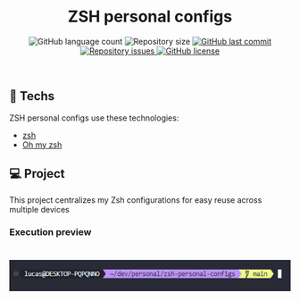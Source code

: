 <h1 align="center">
  <br/>
  ZSH personal configs
</h1>

<p align="center">
  <img alt="GitHub language count" src="https://img.shields.io/github/languages/count/LucasPereiraMiranda/zsh-personal-configs">

  <img alt="Repository size" src="https://img.shields.io/github/repo-size/LucasPereiraMiranda/zsh-personal-configs">
  
  <a href="https://github.com/LucasPereiraMiranda/zsh-personal-configs/commits/main">
    <img alt="GitHub last commit" src="https://img.shields.io/github/last-commit/LucasPereiraMiranda/zsh-personal-configs">
  </a>

  <a href="https://github.com/LucasPereiraMiranda/zsh-personal-configs/issues">
    <img alt="Repository issues" src="https://img.shields.io/github/issues/LucasPereiraMiranda/zsh-personal-configs">
  </a>

  <a href="https://github.com/LucasPereiraMiranda/zsh-personal-configs/issues">
    <img alt="GitHub license" src="https://img.shields.io/github/license/LucasPereiraMiranda/zsh-personal-configs">
  </a>
</p>

<br>

## 🚀 Techs

ZSH personal configs use these technologies:

- [zsh](https://www.zsh.org/)
- [Oh my zsh](https://ohmyz.sh/)

## 💻 Project

This project centralizes my Zsh configurations for easy reuse across multiple devices

### Execution preview

<h1 align="center">
    <img alt="Success" title="#success" src=".github/images/execution-preview.png" />
</h1>

